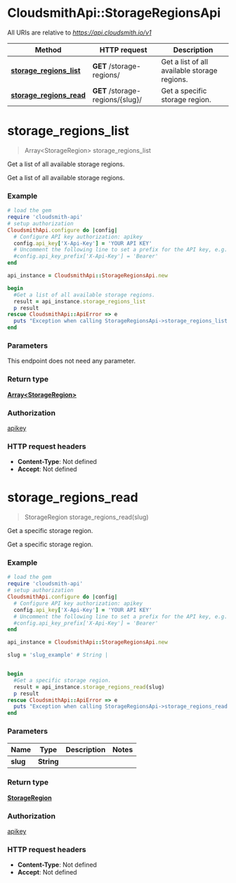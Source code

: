 # CloudsmithApi::StorageRegionsApi

All URIs are relative to *https://api.cloudsmith.io/v1*

Method | HTTP request | Description
------------- | ------------- | -------------
[**storage_regions_list**](StorageRegionsApi.md#storage_regions_list) | **GET** /storage-regions/ | Get a list of all available storage regions.
[**storage_regions_read**](StorageRegionsApi.md#storage_regions_read) | **GET** /storage-regions/{slug}/ | Get a specific storage region.


# **storage_regions_list**
> Array&lt;StorageRegion&gt; storage_regions_list

Get a list of all available storage regions.

Get a list of all available storage regions.

### Example
```ruby
# load the gem
require 'cloudsmith-api'
# setup authorization
CloudsmithApi.configure do |config|
  # Configure API key authorization: apikey
  config.api_key['X-Api-Key'] = 'YOUR API KEY'
  # Uncomment the following line to set a prefix for the API key, e.g. 'Bearer' (defaults to nil)
  #config.api_key_prefix['X-Api-Key'] = 'Bearer'
end

api_instance = CloudsmithApi::StorageRegionsApi.new

begin
  #Get a list of all available storage regions.
  result = api_instance.storage_regions_list
  p result
rescue CloudsmithApi::ApiError => e
  puts "Exception when calling StorageRegionsApi->storage_regions_list: #{e}"
end
```

### Parameters
This endpoint does not need any parameter.

### Return type

[**Array&lt;StorageRegion&gt;**](StorageRegion.md)

### Authorization

[apikey](../README.md#apikey)

### HTTP request headers

 - **Content-Type**: Not defined
 - **Accept**: Not defined



# **storage_regions_read**
> StorageRegion storage_regions_read(slug)

Get a specific storage region.

Get a specific storage region.

### Example
```ruby
# load the gem
require 'cloudsmith-api'
# setup authorization
CloudsmithApi.configure do |config|
  # Configure API key authorization: apikey
  config.api_key['X-Api-Key'] = 'YOUR API KEY'
  # Uncomment the following line to set a prefix for the API key, e.g. 'Bearer' (defaults to nil)
  #config.api_key_prefix['X-Api-Key'] = 'Bearer'
end

api_instance = CloudsmithApi::StorageRegionsApi.new

slug = 'slug_example' # String | 


begin
  #Get a specific storage region.
  result = api_instance.storage_regions_read(slug)
  p result
rescue CloudsmithApi::ApiError => e
  puts "Exception when calling StorageRegionsApi->storage_regions_read: #{e}"
end
```

### Parameters

Name | Type | Description  | Notes
------------- | ------------- | ------------- | -------------
 **slug** | **String**|  | 

### Return type

[**StorageRegion**](StorageRegion.md)

### Authorization

[apikey](../README.md#apikey)

### HTTP request headers

 - **Content-Type**: Not defined
 - **Accept**: Not defined



